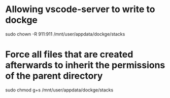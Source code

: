 # Allowing vscode-server to write to dockge
sudo chown -R 911:911 /mnt/user/appdata/dockge/stacks

# Force all files that are created afterwards to inherit the permissions of the parent directory
sudo chmod g+s /mnt/user/appdata/dockge/stacks